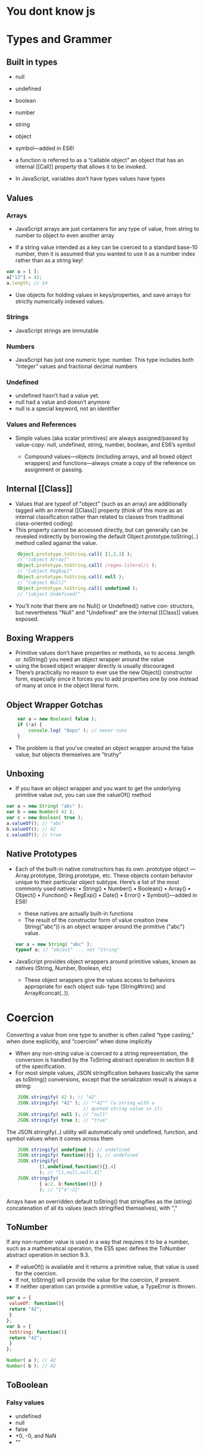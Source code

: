 # You dont know js

# Types and Grammer
## Built in types
*  null
*  undefined
*  boolean
*  number
*  string
*  object
*  symbol—added in ES6!

* a function is referred to as a “callable object” an object that has an internal [[Call]] property that allows it to be
invoked.

* In JavaScript, variables don’t have types values have types

## Values
### Arrays
* JavaScript arrays are just containers for any type of value, from string to number to object to even another array 

* if a string value intended as a key can be coerced to a standard base-10 number, then it is assumed that you wanted to use it as a 
number index rather than as a string key!

```javascript
var a = [ ];
a["13"] = 42;
a.length; // 14
```
*  Use objects for holding values in keys/properties, and save arrays for strictly numerically indexed values.

### Strings
* JavaScript strings are immutable

### Numbers
* JavaScript has just one numeric type: number. This type includes both “integer” values and fractional decimal numbers

### Undefined
* undefined hasn’t had a value yet.
* null had a value and doesn’t anymore
* null is a special keyword, not an identifier

### Values and References
* Simple values (aka scalar primitives) are always assigned/passed by value-copy: null, undefined, string, number, boolean, 
    and ES6’s symbol

    * Compound values—objects (including arrays, and all boxed object wrappers) and functions—always create a copy of
    the reference on assignment or passing.

## Internal [[Class]]
* Values that are typeof of "object" (such as an array) are additionally tagged with an internal [[Class]] property (think of this more
as an internal classification rather than related to classes from traditional class-oriented coding)
* This property cannot be accessed directly, but can generally can be revealed indirectly by borrowing the default Object.prototype.toString(..) method called against the value.
```javascript
    Object.prototype.toString.call( [1,2,3] );
    // "[object Array]"
    Object.prototype.toString.call( /regex-literal/i );
    // "[object RegExp]"
    Object.prototype.toString.call( null );
    // "[object Null]"
    Object.prototype.toString.call( undefined );
    // "[object Undefined]"
```
* You’ll note that there are no Null() or Undefined() native con‐ structors, but nevertheless "Null" and "Undefined" are the internal [[Class]] values exposed.

## Boxing Wrappers
* Primitive values don’t have properties or methods, so to access .length or .toString() you need an object wrapper around the value
* using the boxed object wrapper directly is usually discouraged
* There’s practically no reason to ever use the new Object() constructor form, especially since it forces you to add properties one by one
instead of many at once in the object literal form.

## Object Wrapper Gotchas
```javascript
    var a = new Boolean( false );
    if (!a) {
        console.log( "Oops" ); // never runs
    }
```
* The problem is that you’ve created an object wrapper around the false value, but objects themselves are “truthy”
## Unboxing
* If you have an object wrapper and you want to get the underlying primitive value out, you can use the valueOf() method
```javascript
var a = new String( "abc" );
var b = new Number( 42 );
var c = new Boolean( true );
a.valueOf(); // "abc"
b.valueOf(); // 42
c.valueOf(); // true
```
## Native Prototypes
* Each of the built-in native constructors has its own .prototype object — Array.prototype, String.prototype, etc.
These objects contain behavior unique to their particular object subtype.
Here’s a list of the most commonly used natives:
    • String()
    • Number()
    • Boolean()
    • Array()
    • Object()
    • Function()
    • RegExp()
    • Date()
• Error()
    • Symbol()—added in ES6!
    * these natives are actually built-in functions
    * The result of the constructor form of value creation (new String("abc")) is an object wrapper around the primitive ("abc")
    value.
    ```javascript
    var a = new String( "abc" );
    typeof a; // "object" ... not "String"
    ```

* JavaScript provides object wrappers around primitive values, known as natives (String, Number, Boolean, etc)
    * These object wrappers give the values access to behaviors appropriate for each object sub‐ type (String#trim() and Array#concat(..)).

# Coercion
Converting a value from one type to another is often called “type casting,” when done explicitly, and “coercion” when done implicitly
* When any non-string value is coerced to a string representation, the conversion is handled by the ToString abstract operation in section 9.8 of the specification.
* For most simple values, JSON stringification behaves basically the same as toString() conversions, except that the serialization result
is always a string:
```javascript
    JSON.stringify( 42 ); // "42"
    JSON.stringify( "42" ); // ""42"" (a string with a
                            // quoted string value in it)
    JSON.stringify( null ); // "null"
    JSON.stringify( true ); // "true"
```
 The JSON.stringify(..) utility will automatically omit undefined, function, and symbol values when it comes across them
```javascript
    JSON.stringify( undefined ); // undefined
    JSON.stringify( function(){} ); // undefined
    JSON.stringify(
            [1,undefined,function(){},4]
            ); // "[1,null,null,4]"
    JSON.stringify(
            { a:2, b:function(){} }
            ); // "{"a":2}"
```
Arrays have an overridden default toString() that stringifies as the (string) concatenation of all its values (each stringified themselves), with ","
## ToNumber
If any non-number value is used in a way that requires it to be a number, such as a mathematical operation, the ES5 spec defines the ToNumber abstract operation in section 9.3.
* If valueOf() is available and it returns a primitive value, that value is used for the coercion. 
* If not, toString() will provide the value for the coercion, if present.
* If neither operation can provide a primitive value, a TypeError is thrown.
```javascript
var a = {
 valueOf: function(){
 return "42";
 }
};
var b = {
 toString: function(){
 return "42";
 }
};

Number( a ); // 42
Number( b ); // 42
```

## ToBoolean
### Falsy values
* undefined
* null
* false
* +0, -0, and NaN
*  ""

